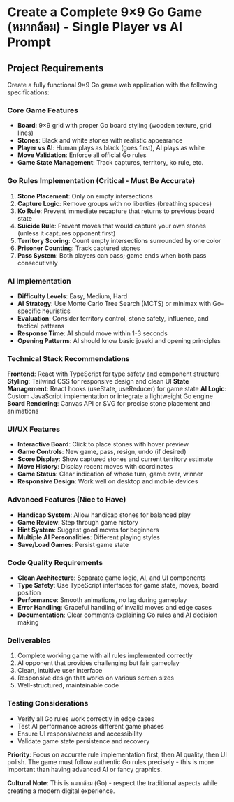 # Create a Complete 9×9 Go Game (หมากล้อม) - Single Player vs AI Prompt

## Project Requirements

Create a fully functional 9×9 Go game web application with the following specifications:

### Core Game Features
- **Board**: 9×9 grid with proper Go board styling (wooden texture, grid lines)
- **Stones**: Black and white stones with realistic appearance
- **Player vs AI**: Human plays as black (goes first), AI plays as white
- **Move Validation**: Enforce all official Go rules
- **Game State Management**: Track captures, territory, ko rule, etc.

### Go Rules Implementation (Critical - Must Be Accurate)
1. **Stone Placement**: Only on empty intersections
2. **Capture Logic**: Remove groups with no liberties (breathing spaces)
3. **Ko Rule**: Prevent immediate recapture that returns to previous board state
4. **Suicide Rule**: Prevent moves that would capture your own stones (unless it captures opponent first)
5. **Territory Scoring**: Count empty intersections surrounded by one color
6. **Prisoner Counting**: Track captured stones
7. **Pass System**: Both players can pass; game ends when both pass consecutively

### AI Implementation
- **Difficulty Levels**: Easy, Medium, Hard
- **AI Strategy**: Use Monte Carlo Tree Search (MCTS) or minimax with Go-specific heuristics
- **Evaluation**: Consider territory control, stone safety, influence, and tactical patterns
- **Response Time**: AI should move within 1-3 seconds
- **Opening Patterns**: AI should know basic joseki and opening principles

### Technical Stack Recommendations
**Frontend**: React with TypeScript for type safety and component structure
**Styling**: Tailwind CSS for responsive design and clean UI
**State Management**: React hooks (useState, useReducer) for game state
**AI Logic**: Custom JavaScript implementation or integrate a lightweight Go engine
**Board Rendering**: Canvas API or SVG for precise stone placement and animations

### UI/UX Features
- **Interactive Board**: Click to place stones with hover preview
- **Game Controls**: New game, pass, resign, undo (if desired)
- **Score Display**: Show captured stones and current territory estimate
- **Move History**: Display recent moves with coordinates
- **Game Status**: Clear indication of whose turn, game over, winner
- **Responsive Design**: Work well on desktop and mobile devices

### Advanced Features (Nice to Have)
- **Handicap System**: Allow handicap stones for balanced play
- **Game Review**: Step through game history
- **Hint System**: Suggest good moves for beginners
- **Multiple AI Personalities**: Different playing styles
- **Save/Load Games**: Persist game state

### Code Quality Requirements
- **Clean Architecture**: Separate game logic, AI, and UI components
- **Type Safety**: Use TypeScript interfaces for game state, moves, board position
- **Performance**: Smooth animations, no lag during gameplay
- **Error Handling**: Graceful handling of invalid moves and edge cases
- **Documentation**: Clear comments explaining Go rules and AI decision making

### Deliverables
1. Complete working game with all rules implemented correctly
2. AI opponent that provides challenging but fair gameplay
3. Clean, intuitive user interface
4. Responsive design that works on various screen sizes
5. Well-structured, maintainable code

### Testing Considerations
- Verify all Go rules work correctly in edge cases
- Test AI performance across different game phases
- Ensure UI responsiveness and accessibility
- Validate game state persistence and recovery

**Priority**: Focus on accurate rule implementation first, then AI quality, then UI polish. The game must follow authentic Go rules precisely - this is more important than having advanced AI or fancy graphics.

**Cultural Note**: This is หมากล้อม (Go) - respect the traditional aspects while creating a modern digital experience.